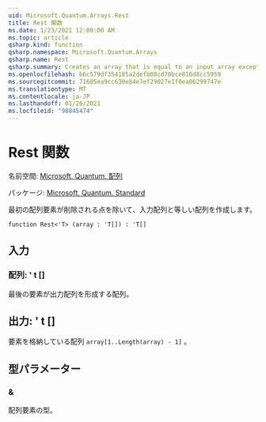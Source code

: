 ```yaml
---
uid: Microsoft.Quantum.Arrays.Rest
title: Rest 関数
ms.date: 1/23/2021 12:00:00 AM
ms.topic: article
qsharp.kind: function
qsharp.namespace: Microsoft.Quantum.Arrays
qsharp.name: Rest
qsharp.summary: Creates an array that is equal to an input array except that the first array element is dropped.
ms.openlocfilehash: b6c579df354185a2defb08cd78bce816d8cc5959
ms.sourcegitcommit: 71605ea9cc630e84e7ef29027e1f0ea06299747e
ms.translationtype: MT
ms.contentlocale: ja-JP
ms.lasthandoff: 01/26/2021
ms.locfileid: "98845474"
---
```

# <a name="rest-function"></a>Rest 関数

名前空間: [Microsoft. Quantum. 配列](xref:Microsoft.Quantum.Arrays)

パッケージ: [Microsoft. Quantum. Standard](https://nuget.org/packages/Microsoft.Quantum.Standard)


最初の配列要素が削除される点を除いて、入力配列と等しい配列を作成します。

```qsharp
function Rest<'T> (array : 'T[]) : 'T[]
```


## <a name="input"></a>入力

### <a name="array--t"></a>配列: ' t []

最後の要素が出力配列を形成する配列。



## <a name="output--t"></a>出力: ' t []

要素を格納している配列 `array[1..Length(array) - 1]` 。

## <a name="type-parameters"></a>型パラメーター

### <a name="t"></a>&

配列要素の型。